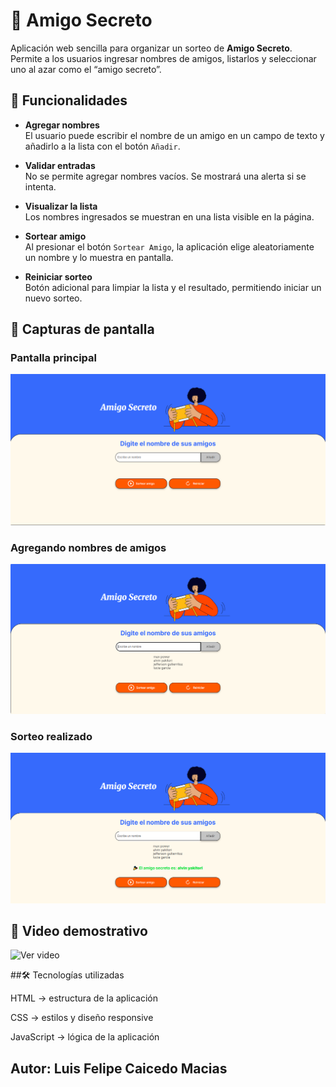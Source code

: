 # 🎁 Amigo Secreto
Aplicación web sencilla para organizar un sorteo de **Amigo Secreto**.  
Permite a los usuarios ingresar nombres de amigos, listarlos y seleccionar uno al azar como el “amigo secreto”.

## 📌 Funcionalidades

- **Agregar nombres**  
  El usuario puede escribir el nombre de un amigo en un campo de texto y añadirlo a la lista con el botón `Añadir`.

- **Validar entradas**  
  No se permite agregar nombres vacíos. Se mostrará una alerta si se intenta.

- **Visualizar la lista**  
  Los nombres ingresados se muestran en una lista visible en la página.

- **Sortear amigo**  
  Al presionar el botón `Sortear Amigo`, la aplicación elige aleatoriamente un nombre y lo muestra en pantalla.

- **Reiniciar sorteo**  
  Botón adicional para limpiar la lista y el resultado, permitiendo iniciar un nuevo sorteo.

## 📸 Capturas de pantalla

### Pantalla principal
![Pantalla principal](assets/pantalla_principal.PNG)


### Agregando nombres de  amigos
![Resultado sorteo](assets/agregando_nombres_de_amigos.PNG)


### Sorteo realizado
![Resultado sorteo](assets/sorteo_realizado.PNG)

## 🎥 Video demostrativo
![Ver video](https://www.loom.com/share/46a9faef97694d26b15d403a5164808b)


##🛠 Tecnologías utilizadas

HTML → estructura de la aplicación

CSS → estilos y diseño responsive

JavaScript → lógica de la aplicación


## Autor: Luis Felipe Caicedo Macias
